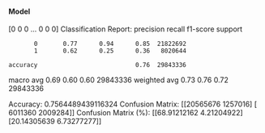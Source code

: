#### Model
[0 0 0 ... 0 0 0]
Classification Report:
              precision    recall  f1-score   support

           0       0.77      0.94      0.85  21822692
           1       0.62      0.25      0.36   8020644

    accuracy                           0.76  29843336
   macro avg       0.69      0.60      0.60  29843336
weighted avg       0.73      0.76      0.72  29843336

Accuracy: 0.7564489439116324
Confusion Matrix:
[[20565676  1257016]
 [ 6011360  2009284]]
Confusion Matrix (%):
[[68.91212162  4.21204922]
 [20.14305639  6.73277277]]
